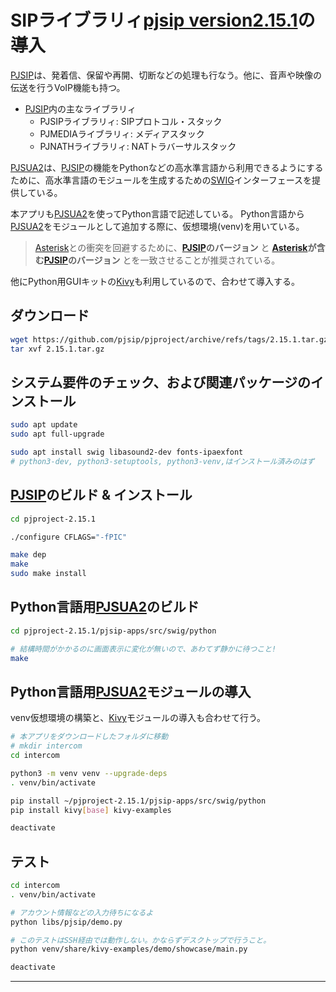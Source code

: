 # SIPライブラリィ[pjsip version2.15.1](https://www.pjsip.org/)の導入

[PJSIP](https://www.pjsip.org/)は、発着信、保留や再開、切断などの処理も行なう。他に、音声や映像の伝送を行うVoIP機能も持つ。

* [PJSIP](https://www.pjsip.org/)内の主なライブラリィ
  * PJSIPライブラリィ: SIPプロトコル・スタック
  * PJMEDIAライブラリィ: メディアスタック
  * PJNATHライブラリィ: NATトラバーサルスタック

[PJSUA2](https://docs.pjsip.org/en/latest/pjsua2/intro.html)は、[PJSIP](https://www.pjsip.org/)の機能をPythonなどの高水準言語から利用できるようにするために、高水準言語のモジュールを生成するための[SWIG](https://www.swig.org/)インターフェースを提供している。

本アプリも[PJSUA2](https://docs.pjsip.org/en/latest/pjsua2/intro.html)を使ってPython言語で記述している。
Python言語から[PJSUA2](https://docs.pjsip.org/en/latest/pjsua2/intro.html)をモジュールとして追加する際に、仮想環境(venv)を用いている。


> [Asterisk](https://www.asterisk.org/)との衝突を回避するために、**[PJSIP](https://www.pjsip.org/)のバージョン** と **[Asterisk](https://www.asterisk.org/)が含む[PJSIP](https://www.pjsip.org/)のバージョン** とを一致させることが推奨されている。

他にPython用GUIキットの[Kivy](https://kivy.org/)も利用しているので、合わせて導入する。

## ダウンロード

~~~sh
wget https://github.com/pjsip/pjproject/archive/refs/tags/2.15.1.tar.gz
tar xvf 2.15.1.tar.gz
~~~

## システム要件のチェック、および関連パッケージのインストール

~~~sh
sudo apt update
sudo apt full-upgrade

sudo apt install swig libasound2-dev fonts-ipaexfont
# python3-dev, python3-setuptools, python3-venv,はインストール済みのはず
~~~


## [PJSIP](https://www.pjsip.org/)のビルド & インストール

~~~sh
cd pjproject-2.15.1

./configure CFLAGS="-fPIC"

make dep
make
sudo make install
~~~

## Python言語用[PJSUA2](https://docs.pjsip.org/en/latest/pjsua2/intro.html)のビルド

~~~sh
cd pjproject-2.15.1/pjsip-apps/src/swig/python

# 結構時間がかかるのに画面表示に変化が無いので、あわてず静かに待つこと!
make
~~~

## Python言語用[PJSUA2](https://docs.pjsip.org/en/latest/pjsua2/intro.html)モジュールの導入

venv仮想環境の構築と、[Kivy](https://kivy.org/)モジュールの導入も合わせて行う。
~~~sh
# 本アプリをダウンロードしたフォルダに移動
# mkdir intercom
cd intercom

python3 -m venv venv --upgrade-deps
. venv/bin/activate

pip install ~/pjproject-2.15.1/pjsip-apps/src/swig/python
pip install kivy[base] kivy-examples

deactivate
~~~

## テスト

~~~sh
cd intercom
. venv/bin/activate

# アカウント情報などの入力待ちになるよ
python libs/pjsip/demo.py

# このテストはSSH経由では動作しない。かならずデスクトップで行うこと。
python venv/share/kivy-examples/demo/showcase/main.py

deactivate
~~~

---
